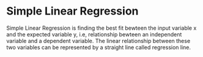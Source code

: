 # Simple Linear Regression

Simple Linear Regression is finding the best fit bewteen the input variable x and the expected variable y, i.e, relationship bewteen an independent variable and a dependent variable. The linear relationship between these two variables can be represented by a straight line called regression line.